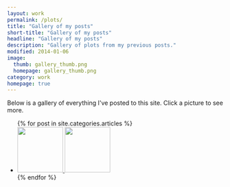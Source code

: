 ```yaml
---
layout: work
permalink: /plots/
title: "Gallery of my posts"
short-title: "Gallery of my posts"
headline: "Gallery of my posts"
description: "Gallery of plots from my previous posts."
modified: 2014-01-06
image: 
  thumb: gallery_thumb.png
  homepage: gallery_thumb.png
category: work
homepage: true
---
```


Below is a gallery of everything I've posted to this site. Click a picture to see more.

<ul class="oversized-recent-grid">
{% for post in site.categories.articles %}
	<li><a href="{{ site.url }}{{ post.url }}" title="{{ post.title }}">
		<img class="load" src="{{ site.url }}/images/preload.gif" data-original="{{ site.url }}/images/{{ post.image.thumb }}" alt="" width="106" height="106">
		<noscript><img src="{{ site.url }}/images/{{ post.image.thumb }}" alt="" width="106" height="106"></noscript>
	</a></li>
{% endfor %}
</ul>
